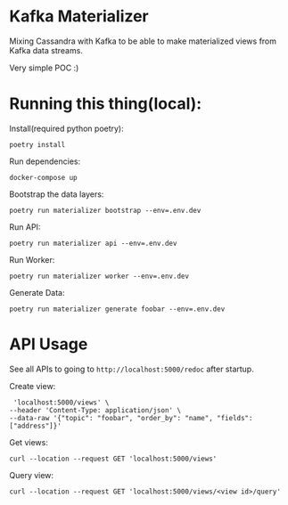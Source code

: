 # Kafka Materializer

Mixing Cassandra with Kafka to be able to make materialized views from Kafka data streams.

Very simple POC :)


# Running this thing(local):

Install(required python poetry):

```
poetry install
```

Run dependencies:

```
docker-compose up
```

Bootstrap the data layers:

```
poetry run materializer bootstrap --env=.env.dev
```

Run API:

```
poetry run materializer api --env=.env.dev
```

Run Worker:

```
poetry run materializer worker --env=.env.dev
```


Generate Data:

```
poetry run materializer generate foobar --env=.env.dev
```

# API Usage

See all APIs to going to `http://localhost:5000/redoc` after startup.


Create view:

```
 'localhost:5000/views' \
--header 'Content-Type: application/json' \
--data-raw '{"topic": "foobar", "order_by": "name", "fields": ["address"]}'
```

Get views:

```
curl --location --request GET 'localhost:5000/views'
```

Query view:

```
curl --location --request GET 'localhost:5000/views/<view id>/query'
```